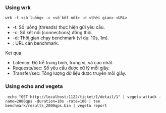 ### Using wrk
    wrk -t <số luồng> -c <số kết nối> -d <thời gian> <URL>

- -t: Số luồng (threads) thực hiện gửi yêu cầu.
- -c: Số kết nối (connections) đồng thời.
- -d: Thời gian chạy benchmark (ví dụ: 10s, 1m).
- <URL>: URL cần benchmark.

Ket qua
- Latency: Độ trễ trung bình, trung vị, và cao nhất.
- Requests/sec: Số yêu cầu được xử lý mỗi giây.
- Transfer/sec: Tổng lượng dữ liệu được truyền mỗi giây.

### Using echo and vegeta
     echo "GET http://localhost:1122/ticket/1/detail/1" | vegeta attack -name=2000qps -duration=10s -rate=100 | tee benchmark/results_2000qps.bin | vegeta report

### 